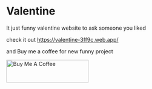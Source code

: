 # Valentine
It just funny valentine website to ask someone you liked 

check it out
https://valentine-3ff9c.web.app/

and Buy me a coffee for new funny project


<a href="https://www.buymeacoffee.com/b1ackb0x" target="_blank"><img src="https://cdn.buymeacoffee.com/buttons/v2/default-yellow.png" alt="Buy Me A Coffee" style="height: 60px !important;width: 217px !important;" ></a>
